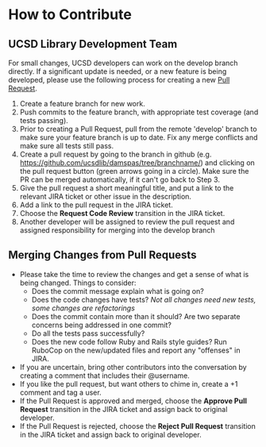 # How to Contribute

## UCSD Library Development Team
For small changes, UCSD developers can work on the develop branch directly. If a significant update is needed, or a new feature is being developed, please use the following process for creating a new [Pull Request](https://help.github.com/articles/using-pull-requests "Pull Request").

1. Create a feature branch for new work.
2. Push commits to the feature branch, with appropriate test coverage (and tests passing).
3. Prior to creating a Pull Request, pull from the remote 'develop' branch to make sure your feature branch is up to date. Fix any merge conflicts and make sure all tests still pass.
4. Create a pull request by going to the branch in github (e.g. https://github.com/ucsdlib/damspas/tree/branchname/) and clicking on the pull request button (green arrows going in a circle). Make sure the PR can be merged automatically, if it can't go back to Step 3.
5. Give the pull request a short meaningful title, and put a link to the relevant JIRA ticket or other issue in the description.
6. Add a link to the pull request in the JIRA ticket.
7. Choose the __Request Code Review__ transition in the JIRA ticket.
8. Another developer will be assigned to review the pull request and assigned responsibility for merging into the develop branch

## Merging Changes from Pull Requests

* Please take the time to review the changes and get a sense of what is being changed. Things to consider:
  * Does the commit message explain what is going on?
  * Does the code changes have tests? _Not all changes need new tests, some changes are refactorings_
  * Does the commit contain more than it should? Are two separate concerns being addressed in one commit?
  * Do all the tests pass successfully?
  * Does the new code follow Ruby and Rails style guides? Run RuboCop on the new/updated files and report any "offenses" in JIRA. 
* If you are uncertain, bring other contributors into the conversation by creating a comment that includes their @username.
* If you like the pull request, but want others to chime in, create a +1 comment and tag a user.
* If the Pull Request is approved and merged, choose the __Approve Pull Request__ transition in the JIRA ticket and assign back to original developer.
* If the Pull Request is rejected, choose the __Reject Pull Request__ transition in the JIRA ticket and assign back to original developer.